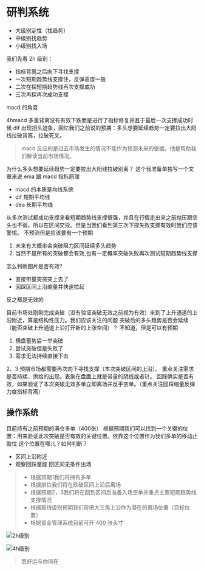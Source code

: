 # 研判系统

- 大级别定性（找趋势）
- 中级别找趋势
- 小级别找入场

我们先看 2h 级别：

- 指标背离之后向下寻找支撑
- 一次短期趋势线支撑住，反弹高度一般
- 二次在探短期趋势线再次支撑成功
- 三次再探再次成功支撑

macd 的角度

4hmacd 多重背离没有有效下跌而是进行了指标修复并且于最后一次支撑成功时候 dif 出现拐头迹象，回忆我们之前说的预期：多头想要延续趋势一定要拉出大阳线拉破背离，拉破死叉。
>macd 反应的是过去市场发生的情况不能作为预测未来的依据，他是帮助我们解读当前市场情况。

为什么多头想要延续趋势一定要拉出大阳线拉破别离？
这个我准备单独写一个文章来说 ema 跟 macd 指标原理
* macd 的本质是均线系统
* dif 短期平均线
* dea 长期平均线

从多次测试都成功支撑来看短期趋势线支撑很强，并且在行情走出来之前抛压跟空头也不弱，所以在区间交投。但是当我们看到第三次下探失败支撑有效时我们应该警惕。
不预测但是应该要有一个预期
1. 未来有大概率会突破阻力区间延续多头趋势
2. 当然不是所有的突破都会有效,也有一定概率突破失败再次测试短期趋势线支撑

怎么判断图片是否有效?
- 直接带量突突突上去了
- 回踩区间上沿缩量并快速拉起

反之都是无效的

目前市场处刚刚完成突破（没有验证突破无效之前视为有效）来到了上升通道的上沿附近，算是结构性压力。我们应该关注的问题
突破后的多头趋势是否会延续（能否突破上升通道上沿打开新的上涨空间）？
不知道，但是可以有预期
1. 横盘蓄势后一举突破
2. 尝试突破但是失败了
3. 需求无法持续直接下去

2、3 预期市场都需要再次向下寻找支撑（本次突破区间的上沿）。
重点关注需求是否持续、供给的出现。表象在盘面上就是带量的阴线或者针。
回踩确实是否有效，如果验证了本次突破无效多单立即离场并反手空单。（重点关注回踩缩量反弹力度指标背离）

## 操作系统

目前持有之前预期的满仓多单（400张）
根据预期我们可以找到一个关键的位置：用来验证此次突破是否有效的关键位置。依靠这个位置作为我们多单的移动止盈位
这个位置在哪儿？如何判断？
- 区间上沿附近
- 观察回踩量能
回区间无条件出场

> * 根据预期1我们将持有多单
> * 根据损位我们将在跌破区间上沿后离场
> * 根据预期2，3我们将在回到区间后准备入场空单并重点主要短期趋势线支撑情况
> * 根据周线级别预期我们将把大三角上沿作为潜在的离场位置（目标位置）
> * 根据资金管理系统目前可开 400 张头寸


![2h级别](https://www.tradingview.com/x/UKSDbNlg/)

![4h级别](https://www.tradingview.com/x/7MPjnQV3/)

> 愿好运与你同在
